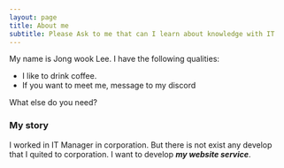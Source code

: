 ```yaml
---
layout: page
title: About me
subtitle: Please Ask to me that can I learn about knowledge with IT
---
```


My name is Jong wook Lee. I have the following qualities:

- I like to drink coffee.
- If you want to meet me, message to my discord

What else do you need?

### My story

I worked in IT Manager in corporation. But there is not exist any develop that I quited to corporation. I want to develop ***my website service***.
